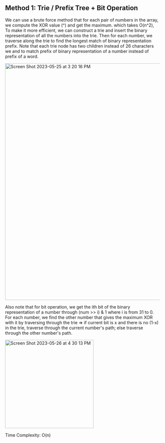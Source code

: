 ## Method 1: Trie / Prefix Tree + Bit Operation

We can use a brute force method that for each pair of numbers in the array, we compute the XOR value (^) and get the maximum. which takes O(n^2), To make it more efficient, we can construct a trie and insert the binary representation of all the numbers into the trie. Then for each number, we traverse along the trie to find the longest match of binary representation prefix. Note that each trie node has two children instead of 26 characters we and to match prefix of binary representation of a number instead of prefix of a word. 

<img width="772" alt="Screen Shot 2023-05-25 at 3 20 16 PM" src="https://github.com/MaiJi97/Leetcode/assets/106039830/287b75aa-d157-4e2c-a68f-389ced6e9eef.png">

Also note that for bit operation, we get the ith bit of the binary representation of a number through (num >> i) & 1 where i is from 31 
to 0. For each number, we find the other number that gives the maximum XOR with it by traversing through the trie => if current bit is 
x and there is no (1-x) in the trie, traverse through the current number's path; else traverse through the other number's path.

<img width="288" alt="Screen Shot 2023-05-26 at 4 30 13 PM" src="https://github.com/MaiJi97/Leetcode/assets/106039830/19606c01-3b83-41f1-90ff-bc13a84cd955.png">


Time Complexity: O(n)

